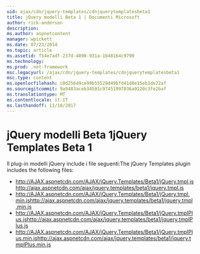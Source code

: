 ```yaml
---
uid: ajax/cdn/jquery-templates/cdnjquerytemplatesbeta1
title: jQuery modelli Beta 1 | Documenti Microsoft
author: rick-anderson
description: 
ms.author: aspnetcontent
manager: wpickett
ms.date: 07/23/2014
ms.topic: article
ms.assetid: f54e7adf-237d-4098-931a-1b48164c9790
ms.technology: 
ms.prod: .net-framework
msc.legacyurl: /ajax/cdn/jquery-templates/cdnjquerytemplatesbeta1
msc.type: content
ms.openlocfilehash: c0d25649ce99b55529d49bfd41d8e15eb1de22af
ms.sourcegitcommit: 9a9483aceb34591c97451997036a9120c3fe2baf
ms.translationtype: MT
ms.contentlocale: it-IT
ms.lasthandoff: 11/10/2017
---
```

<a name="jquery-templates-beta-1"></a><span data-ttu-id="fdb1c-102">jQuery modelli Beta 1</span><span class="sxs-lookup"><span data-stu-id="fdb1c-102">jQuery Templates Beta 1</span></span>
====================
<span data-ttu-id="fdb1c-103">Il plug-in modelli jQuery include i file seguenti:</span><span class="sxs-lookup"><span data-stu-id="fdb1c-103">The jQuery Templates plugin includes the following files:</span></span>

- <span data-ttu-id="fdb1c-104">http://AJAX.aspnetcdn.com/AJAX/jQuery.Templates/Beta1/jQuery.tmpl.js</span><span class="sxs-lookup"><span data-stu-id="fdb1c-104">http://ajax.aspnetcdn.com/ajax/jquery.templates/beta1/jquery.tmpl.js</span></span>
- <span data-ttu-id="fdb1c-105">http://AJAX.aspnetcdn.com/AJAX/jQuery.Templates/Beta1/jQuery.tmpl.min.js</span><span class="sxs-lookup"><span data-stu-id="fdb1c-105">http://ajax.aspnetcdn.com/ajax/jquery.templates/beta1/jquery.tmpl.min.js</span></span>
- <span data-ttu-id="fdb1c-106">http://AJAX.aspnetcdn.com/AJAX/jQuery.Templates/Beta1/jQuery.tmplPlus.js</span><span class="sxs-lookup"><span data-stu-id="fdb1c-106">http://ajax.aspnetcdn.com/ajax/jquery.templates/beta1/jquery.tmplPlus.js</span></span>
- <span data-ttu-id="fdb1c-107">http://AJAX.aspnetcdn.com/AJAX/jQuery.Templates/Beta1/jQuery.tmplPlus.min.js</span><span class="sxs-lookup"><span data-stu-id="fdb1c-107">http://ajax.aspnetcdn.com/ajax/jquery.templates/beta1/jquery.tmplPlus.min.js</span></span>
